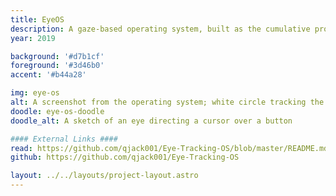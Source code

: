 ```yaml
---
title: EyeOS
description: A gaze-based operating system, built as the cumulative project for Human-Computer Interaction.
year: 2019

background: '#d7b1cf'
foreground: '#3d46b0'
accent: '#b44a28'

img: eye-os
alt: A screenshot from the operating system; white circle tracking the eye's focus hovers over a pink background
doodle: eye-os-doodle
doodle_alt: A sketch of an eye directing a cursor over a button

#### External Links ####
read: https://github.com/qjack001/Eye-Tracking-OS/blob/master/README.md#description
github: https://github.com/qjack001/Eye-Tracking-OS

layout: ../../layouts/project-layout.astro
---
```

